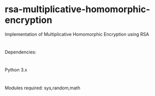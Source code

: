 # rsa-multiplicative-homomorphic-encryption
Implementation of Multiplicative Homomorphic Encryption using RSA
#
Dependencies:
#
Python 3.x
#
Modules required: sys,random,math
